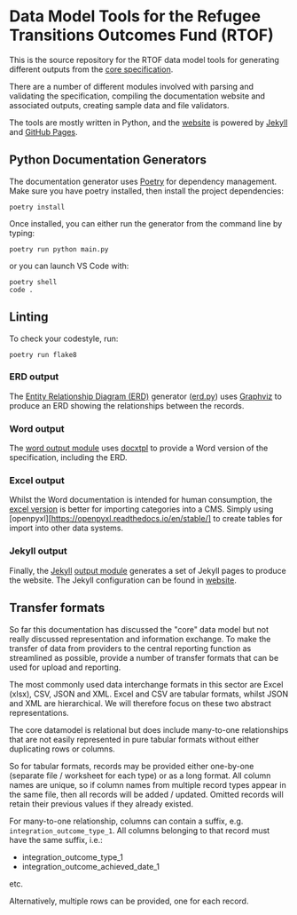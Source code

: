 # Data Model Tools for the Refugee Transitions Outcomes Fund (RTOF)

This is the source repository for the RTOF data model tools for generating different outputs from the
[core specification][rtof-spec].

There are a number of different modules involved with parsing and validating the specification,
compiling the documentation website and associated outputs, creating sample data and file validators.

The tools are mostly written in Python, and the [website][rtof-web] is powered by [Jekyll][jekyll]
and [GitHub Pages][ghp].

## Python Documentation Generators

The documentation generator uses [Poetry][poetry] for dependency management. Make sure you have poetry installed,
then install the project dependencies:

```
poetry install
```

Once installed, you can either run the generator from the command line by typing:

```
poetry run python main.py
```

or you can launch VS Code with:

```
poetry shell
code .
```

## Linting

To check your codestyle, run:

```
poetry run flake8
```

### ERD output

The [Entity Relationship Diagram (ERD)][erd] generator ([erd.py](./rtofdata/erd.py)) uses [Graphviz][graphviz]
to produce an ERD showing the relationships between the records.


### Word output

The [word output module](./rtofdata/word.py) uses [docxtpl][docxtpl] to provide a Word version of the
specification, including the ERD.

### Excel output

Whilst the Word documentation is intended for human consumption, the [excel version](./rtofdata/excel.py)
is better for importing
categories into a CMS. Simply using [openpyxl][https://openpyxl.readthedocs.io/en/stable/] to create tables for
import into other data systems.

### Jekyll output

Finally, the [Jekyll][jekyll] [output module](./rtofdata/jekyll.py) generates a set of Jekyll pages
to produce the website. The Jekyll configuration can be found in [website](./website).

## Transfer formats

So far this documentation has discussed the "core" data model but not really discussed representation and
information exchange. To make the transfer of data from providers to the central reporting function as streamlined
as possible, provide a number of transfer formats that can be used for upload and reporting. 

The most commonly used data interchange formats in this sector are Excel (xlsx), CSV, JSON and XML. Excel and CSV
are tabular formats, whilst JSON and XML are hierarchical. We will therefore focus on these two abstract 
representations.

The core datamodel is relational but does include many-to-one relationships that are not easily represented in 
pure tabular formats without either duplicating rows or columns. 

So for tabular formats, records may be provided either one-by-one (separate file / worksheet for each type) or as a
long format. All column names are unique, so if column names from multiple record types appear in the same file, 
then all records will be added / updated. Omitted records will retain their previous values if they already existed. 

For many-to-one relationship, columns can contain a suffix, e.g. `integration_outcome_type_1`. All columns
belonging to that record must have the same suffix, i.e.:

* integration_outcome_type_1
* integration_outcome_achieved_date_1

etc. 

Alternatively, multiple rows can be provided, one for each record. 


[rtof-spec]: https://github.com/SocialFinanceDigitalLabs/rtof-data-model
[rtof-tools]: https://github.com/SocialFinanceDigitalLabs/rtof-data-model-tools
[rtof-web]: https://sfdl.org.uk/RTOF-specification/

[poetry]: https://python-poetry.org/
[yaml]: https://yaml.org/
[vcs]: https://en.wikipedia.org/wiki/Version_control
[git]: https://git-scm.com/
[jsc]: https://json-schema.org/
[csc]: https://digital-preservation.github.io/csv-schema/
[ssot]: https://en.wikipedia.org/wiki/Single_source_of_truth
[erd]: https://en.wikipedia.org/wiki/Entity%E2%80%93relationship_model
[graphviz]: http://www.graphviz.org/
[docxtpl]: https://docxtpl.readthedocs.io/en/latest/
[jekyll]: https://jekyllrb.com/
[gha]: https://github.com/features/actions
[ghp]: https://pages.github.com/

